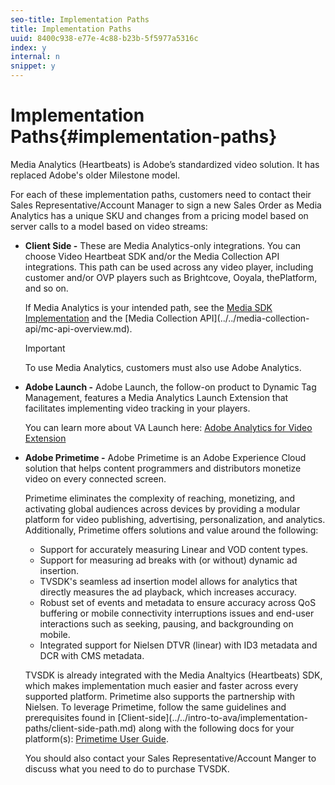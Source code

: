 ```yaml
---
seo-title: Implementation Paths
title: Implementation Paths
uuid: 8400c938-e77e-4c88-b23b-5f5977a5316c
index: y
internal: n
snippet: y
---
```


# Implementation Paths{#implementation-paths}

Media Analytics (Heartbeats) is Adobe’s standardized video solution. It has replaced Adobe's older Milestone model.

For each of these implementation paths, customers need to contact their Sales Representative/Account Manager to sign a new Sales Order as Media Analytics has a unique SKU and changes from a pricing model based on server calls to a model based on video streams:

* **Client Side -** These are Media Analytics-only integrations. You can choose Video Heartbeat SDK and/or the Media Collection API integrations. This path can be used across any video player, including customer and/or OVP players such as Brightcove, Ooyala, thePlatform, and so on.

  If Media Analytics is your intended path, see the [Media SDK Implementation](https://marketing.adobe.com/resources/help/en_US/sc/appmeasurement/hbvideo/c_vhl_stand-implement.html) and the \[Media Collection API\]\(../../media-collection-api/mc-api-overview.md\).

  >[!IMPORTANT]
  >
  >To use Media Analytics, customers must also use Adobe Analytics.

* **Adobe Launch -** Adobe Launch, the follow-on product to Dynamic Tag Management, features a Media Analytics Launch Extension that facilitates implementing video tracking in your players.

  You can learn more about VA Launch here: [Adobe Analytics for Video Extension](https://docs.adobelaunch.com/extension-reference/web/adobe-analytics-for-video-extension)
* **Adobe Primetime -** Adobe Primetime is an Adobe Experience Cloud solution that helps content programmers and distributors monetize video on every connected screen.

  Primetime eliminates the complexity of reaching, monetizing, and activating global audiences across devices by providing a modular platform for video publishing, advertising, personalization, and analytics. Additionally, Primetime offers solutions and value around the following:

    * Support for accurately measuring Linear and VOD content types. 
    * Support for measuring ad breaks with (or without) dynamic ad insertion. 
    * TVSDK's seamless ad insertion model allows for analytics that directly measures the ad playback, which increases accuracy. 
    * Robust set of events and metadata to ensure accuracy across QoS buffering or mobile connectivity interruptions issues and end-user interactions such as seeking, pausing, and backgrounding on mobile. 
    * Integrated support for Nielsen DTVR (linear) with ID3 metadata and DCR with CMS metadata.

  TVSDK is already integrated with the Media Analtyics (Heartbeats) SDK, which makes implementation much easier and faster across every supported platform. Primetime also supports the partnership with Nielsen. To leverage Primetime, follow the same guidelines and prerequisites found in \[Client-side\]\(../../intro-to-ava/implementation-paths/client-side-path.md\) along with the following docs for your platform(s): [Primetime User Guide](https://helpx.adobe.com/primetime/user-guide.html).

  You should also contact your Sales Representative/Account Manger to discuss what you need to do to purchase TVSDK.
